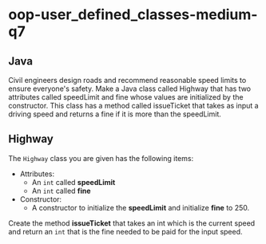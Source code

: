# oop-user_defined_classes-medium-q7

## Java

Civil engineers design roads and recommend reasonable speed limits to ensure everyone's 
safety. Make a Java class called Highway that has two attributes called speedLimit and 
fine whose values are initialized by the constructor. This class has a method called 
issueTicket that takes as input a driving speed and returns a fine if it is more 
than the speedLimit.

## Highway

The `Highway` class you are given has the following items:

- Attributes:
    - An `int` called **speedLimit**
    - An `int` called **fine**
- Constructor:
    - A constructor to initialize the **speedLimit** and initialize **fine** to 250.

Create the method **issueTicket** that takes an int which is the current speed and
return an `int` that is the fine needed to be paid for the input speed.
